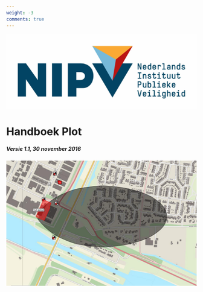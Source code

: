 ```yaml
---
weight: -3
comments: true
---
```


![NIPV Logo](images/Logo-NIPV.jpg)

# Handboek Plot
##### Versie 1.1, 30 november 2016

![Gasmal voorbeeld](images/2.jpg)
